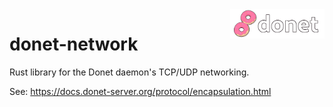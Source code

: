 <img src="../logo/donet_banner.png" align="right" width="30%"/>

# donet-network

Rust library for the Donet daemon's TCP/UDP networking.

See: https://docs.donet-server.org/protocol/encapsulation.html
